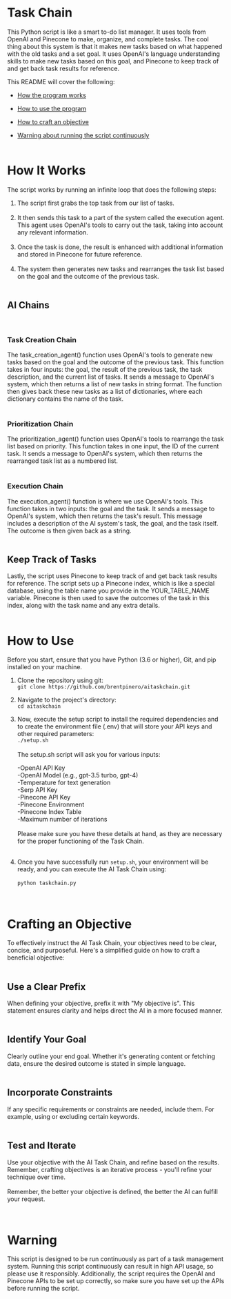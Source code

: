 # Task Chain

This Python script is like a smart to-do list manager. It uses tools from OpenAI and Pinecone to make, organize, and complete tasks. The cool thing about this system is that it makes new tasks based on what happened with the old tasks and a set goal. It uses OpenAI's language understanding skills to make new tasks based on this goal, and Pinecone to keep track of and get back task results for reference.

This README will cover the following:

- [How the program works](#how-it-works)

- [How to use the program](#how-to-use)

- [How to craft an objective](#creating-an-objective)

- [Warning about running the script continuously](#continous-script-warning)
  </br>
  </br>

# **How It Works**<a name="how-it-works"></a>

The script works by running an infinite loop that does the following steps:

1. The script first grabs the top task from our list of tasks.
   </br>
   </br>
2. It then sends this task to a part of the system called the execution agent. This agent uses OpenAI's tools to carry out the task, taking into account any relevant information.
   </br>
   </br>
3. Once the task is done, the result is enhanced with additional information and stored in Pinecone for future reference.
   </br>
   </br>
4. The system then generates new tasks and rearranges the task list based on the goal and the outcome of the previous task.
   </br>
   </br>

## **AI Chains**

 </br>

### **Task Creation Chain**

The task_creation_agent() function uses OpenAI's tools to generate new tasks based on the goal and the outcome of the previous task. This function takes in four inputs: the goal, the result of the previous task, the task description, and the current list of tasks. It sends a message to OpenAI's system, which then returns a list of new tasks in string format. The function then gives back these new tasks as a list of dictionaries, where each dictionary contains the name of the task.
</br>
</br>

### **Prioritization Chain**

The prioritization_agent() function uses OpenAI's tools to rearrange the task list based on priority. This function takes in one input, the ID of the current task. It sends a message to OpenAI's system, which then returns the rearranged task list as a numbered list.
</br>
</br>

### **Execution Chain**

The execution_agent() function is where we use OpenAI's tools. This function takes in two inputs: the goal and the task. It sends a message to OpenAI's system, which then returns the task's result. This message includes a description of the AI system's task, the goal, and the task itself. The outcome is then given back as a string.
</br>
</br>

## **Keep Track of Tasks**

Lastly, the script uses Pinecone to keep track of and get back task results for reference. The script sets up a Pinecone index, which is like a special database, using the table name you provide in the YOUR_TABLE_NAME variable. Pinecone is then used to save the outcomes of the task in this index, along with the task name and any extra details.
</br>
</br>

# How to Use<a name="how-to-use"></a>

Before you start, ensure that you have Python (3.6 or higher), Git, and pip installed on your machine.

1. Clone the repository using git: </br>
   `git clone https://github.com/brentpinero/aitaskchain.git`

2. Navigate to the project's directory: </br>
   `cd aitaskchain`

3. Now, execute the setup script to install the required dependencies and to create the environment file (.env) that will store your API keys and other required parameters: </br>
   `./setup.sh`
   </br>
   </br>
   The setup.sh script will ask you for various inputs:

   -OpenAI API Key</br>
   -OpenAI Model (e.g., gpt-3.5 turbo, gpt-4)</br>
   -Temperature for text generation</br>
   -Serp API Key</br>
   -Pinecone API Key</br>
   -Pinecone Environment</br>
   -Pinecone Index Table</br>
   -Maximum number of iterations</br>
   </br>
   Please make sure you have these details at hand, as they are necessary for the proper functioning of the Task Chain.
   </br>
   </br>

4. Once you have successfully run `setup.sh`, your environment will be ready, and you can execute the AI Task Chain using:</br>
   </br>
   `python taskchain.py`

</br>

# Crafting an Objective<a name="creating-an-objective"></a>

To effectively instruct the AI Task Chain, your objectives need to be clear, concise, and purposeful. Here's a simplified guide on how to craft a beneficial objective:
</br>
</br>

## Use a Clear Prefix

When defining your objective, prefix it with "My objective is". This statement ensures clarity and helps direct the AI in a more focused manner.
</br>
</br>

## Identify Your Goal

Clearly outline your end goal. Whether it's generating content or fetching data, ensure the desired outcome is stated in simple language.
</br>
</br>

## Incorporate Constraints

If any specific requirements or constraints are needed, include them. For example, using or excluding certain keywords.
</br>
</br>

## Test and Iterate

Use your objective with the AI Task Chain, and refine based on the results. Remember, crafting objectives is an iterative process - you'll refine your technique over time.
</br>
</br>
Remember, the better your objective is defined, the better the AI can fulfill your request.

</br>

# Warning<a name="continous-script-warning"></a>

This script is designed to be run continuously as part of a task management system. Running this script continuously can result in high API usage, so please use it responsibly. Additionally, the script requires the OpenAI and Pinecone APIs to be set up correctly, so make sure you have set up the APIs before running the script.
